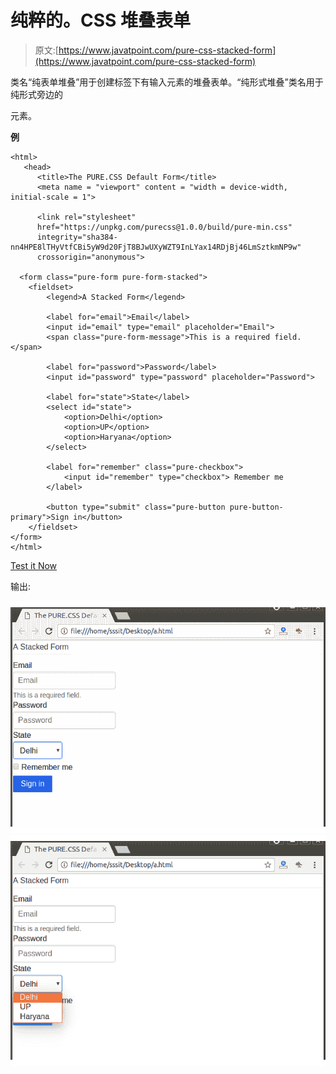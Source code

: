 # 纯粹的。CSS 堆叠表单

> 原文:[https://www.javatpoint.com/pure-css-stacked-form](https://www.javatpoint.com/pure-css-stacked-form)

类名“纯表单堆叠”用于创建标签下有输入元素的堆叠表单。“纯形式堆叠”类名用于纯形式旁边的

<form>元素。</form>

**例**

```
<html>
   <head>
      <title>The PURE.CSS Default Form</title>
      <meta name = "viewport" content = "width = device-width, initial-scale = 1">

      <link rel="stylesheet" 
	  href="https://unpkg.com/purecss@1.0.0/build/pure-min.css" 
	  integrity="sha384-nn4HPE8lTHyVtfCBi5yW9d20FjT8BJwUXyWZT9InLYax14RDjBj46LmSztkmNP9w" 
	  crossorigin="anonymous">

  <form class="pure-form pure-form-stacked">
    <fieldset>
        <legend>A Stacked Form</legend>

        <label for="email">Email</label>
        <input id="email" type="email" placeholder="Email">
        <span class="pure-form-message">This is a required field.</span>

        <label for="password">Password</label>
        <input id="password" type="password" placeholder="Password">

        <label for="state">State</label>
        <select id="state">
            <option>Delhi</option>
            <option>UP</option>
            <option>Haryana</option>
        </select>

        <label for="remember" class="pure-checkbox">
            <input id="remember" type="checkbox"> Remember me
        </label>

        <button type="submit" class="pure-button pure-button-primary">Sign in</button>
    </fieldset>
</form>
</html>

```

[Test it Now](https://www.javatpoint.com/oprweb/test.jsp?filename=purecssforms3)

输出:

![PureCSS Forms 3](img/4375f9fb40a5bc82bb51f7acfd038e9e.png)
![PureCSS Forms 4](img/3b2d9323a6374d7b4a49f1ed44a4acf7.png)